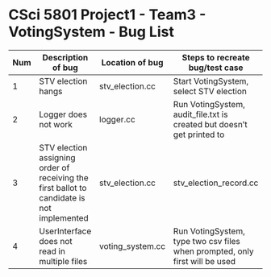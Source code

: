 # CSci 5801 Project1 - Team3 - VotingSystem - Bug List

Num | Description of bug | Location of bug | Steps to recreate bug/test case | Root cause analysis
--- | --- | --- | --- | ---
1 | STV election hangs | stv_election.cc | Start VotingSystem, select STV election | Many dependencies
2 | Logger does not work | logger.cc | Run VotingSystem, audit_file.txt is created but doesn’t get printed to
3 | STV election assigning order of receiving the first ballot to candidate is not implemented | stv_election.cc | stv_election_record.cc | Developer realized it | Not enough time to debug
4 | UserInterface does not read in multiple files | voting_system.cc | Run VotingSystem, type two csv files when prompted, only first will be used | Lack of time to debug / implement loop
